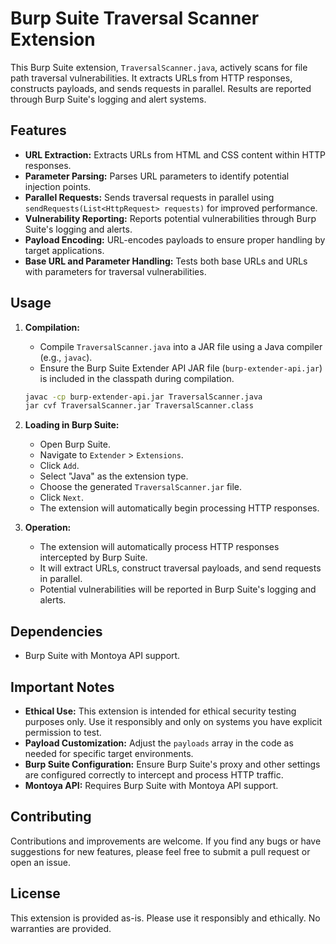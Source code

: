 # Burp Suite Traversal Scanner Extension

This Burp Suite extension, `TraversalScanner.java`, actively scans for file path traversal vulnerabilities. It extracts URLs from HTTP responses, constructs payloads, and sends requests in parallel. Results are reported through Burp Suite's logging and alert systems.

## Features

* **URL Extraction:** Extracts URLs from HTML and CSS content within HTTP responses.
* **Parameter Parsing:** Parses URL parameters to identify potential injection points.
* **Parallel Requests:** Sends traversal requests in parallel using `sendRequests(List<HttpRequest> requests)` for improved performance.
* **Vulnerability Reporting:** Reports potential vulnerabilities through Burp Suite's logging and alerts.
* **Payload Encoding:** URL-encodes payloads to ensure proper handling by target applications.
* **Base URL and Parameter Handling:** Tests both base URLs and URLs with parameters for traversal vulnerabilities.

## Usage

1. **Compilation:**
    * Compile `TraversalScanner.java` into a JAR file using a Java compiler (e.g., `javac`).
    * Ensure the Burp Suite Extender API JAR file (`burp-extender-api.jar`) is included in the classpath during compilation.

    ```bash
    javac -cp burp-extender-api.jar TraversalScanner.java
    jar cvf TraversalScanner.jar TraversalScanner.class
    ```

2. **Loading in Burp Suite:**
    * Open Burp Suite.
    * Navigate to `Extender` > `Extensions`.
    * Click `Add`.
    * Select "Java" as the extension type.
    * Choose the generated `TraversalScanner.jar` file.
    * Click `Next`.
    * The extension will automatically begin processing HTTP responses.

3. **Operation:**
    * The extension will automatically process HTTP responses intercepted by Burp Suite.
    * It will extract URLs, construct traversal payloads, and send requests in parallel.
    * Potential vulnerabilities will be reported in Burp Suite's logging and alerts.

## Dependencies

* Burp Suite with Montoya API support.

## Important Notes

* **Ethical Use:** This extension is intended for ethical security testing purposes only. Use it responsibly and only on systems you have explicit permission to test.
* **Payload Customization:** Adjust the `payloads` array in the code as needed for specific target environments.
* **Burp Suite Configuration:** Ensure Burp Suite's proxy and other settings are configured correctly to intercept and process HTTP traffic.
* **Montoya API:** Requires Burp Suite with Montoya API support.

## Contributing

Contributions and improvements are welcome. If you find any bugs or have suggestions for new features, please feel free to submit a pull request or open an issue.

## License

This extension is provided as-is. Please use it responsibly and ethically. No warranties are provided.

